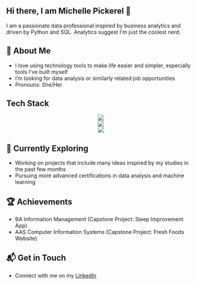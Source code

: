 ## Hi there, I am Michelle Pickerel 👋

I am a passionate data professional inspired by business analytics and driven by Python and SQL. Analytics suggest I'm just the coolest nerd.


## 🚀 About Me
- I love using technology tools to make life easier and simpler, especially tools I've built myself
- I’m looking for data analysis or similarly related job opportunities
- Pronouns: She/Her

## Tech Stack
<p align="center">
  <a href="https://skillicons.dev">
    <img src="https://skillicons.dev/icons?i=py,django,postgres,mysql,sqlite,r" /><br>
    <img src="https://skillicons.dev/icons?i=fastapi,html,css,js,php,bootstrap" /><br>
    <img src="https://skillicons.dev/icons?i=c,cpp,git,github,gitlab,powershell" /><br>
  </a>
</p>

 
## 🌱 Currently Exploring
- Working on projects that include many ideas inspired by my studies in the past few months
- Pursuing more advanced certifications in data analysis and machine learning

## 🏆 Achievements
- BA Information Management (Capstone Project: Sleep Improvement App)
- AAS Computer Information Systems (Capstone Project: Fresh Foods Website)


## 📬 Get in Touch
- Connect with me on my <a href="https://www.linkedin.com/in/michelle-pickerel-53601483/">LinkedIn</a>
